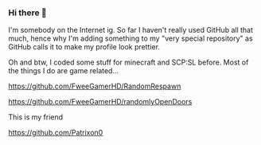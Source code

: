 ### Hi there 👋

I'm somebody on the Internet ig. So far I haven't really used GitHub all that much, hence why I'm adding something to my "very special repository" as GitHub calls it to make my profile look prettier.

Oh and btw, I coded some stuff for minecraft and SCP:SL before. Most of the things I do are game related...

https://github.com/FweeGamerHD/RandomRespawn

https://github.com/FweeGamerHD/randomlyOpenDoors

This is my friend

https://github.com/Patrixon0

<!-- ![yes](https://cdn.discordapp.com/attachments/418420124836560907/1009966354637537323/unknown.png) -->

<!--
**FweeGamerHD/FweeGamerHD** is a ✨ _special_ ✨ repository because its `README.md` (this file) appears on your GitHub profile.

Here are some ideas to get you started:

- 🔭 I’m currently working on ...
- 🌱 I’m currently learning ...
- 👯 I’m looking to collaborate on ...
- 🤔 I’m looking for help with ...
- 💬 Ask me about ...
- 📫 How to reach me: ...
- 😄 Pronouns: ...
- ⚡ Fun fact: ...
-->
